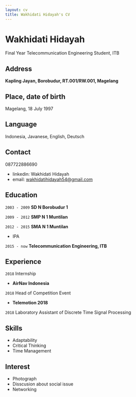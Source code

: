 ```yaml
---
layout: cv
title: Wakhidati Hidayah's CV
---
```

# Wakhidati Hidayah

Final Year Telecommunication Engineering Student, ITB

## Address

__Kapling Jayan, Borobudur, RT.001/RW.001, Magelang__


## Place, date of birth

Magelang, 18 July 1997


## Language

Indonesia, Javanese, English, Deutsch

## Contact
087722886690
- linkedin: Wakhidati Hidayah
- email: wakhidatihidayah54@gmail.com

## Education

`2003 - 2009`
__SD N Borobudur 1__

`2009 - 2012`
__SMP N 1 Muntilan__

`2012 - 2015`
__SMA N 1 Muntilan__
- IPA

`2015 - now`
__Telecommunication Engineering, ITB__


## Experience

`2018`
Internship
- __AirNav Indonesia__

`2018`
Head of Competition Event 
- __Telemotion 2018__

`2018`
Laboratory Assistant of Discrete Time Signal Processing

## Skills
- Adaptability
- Critical Thinking
- Time Management

## Interest
- Photograph
- Disscusion about social issue
- Networking





